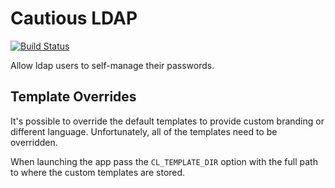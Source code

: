 # Cautious LDAP

[![Build Status](https://travis-ci.org/mfinelli/cautious-ldap.svg?branch=master)](https://travis-ci.org/mfinelli/cautious-ldap)

Allow ldap users to self-manage their passwords.

## Template Overrides

It's possible to override the default templates to provide custom branding or
different language. Unfortunately, all of the templates need to be overridden.

When launching the app pass the `CL_TEMPLATE_DIR` option with the full path
to where the custom templates are stored.
